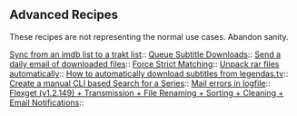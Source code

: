 ## Advanced Recipes

These recipes are not representing the normal use cases. Abandon sanity.

 [Sync from an imdb list to a trakt list](/Cookbook/SyncImdbTraktList)::
 [Queue Subtitle Downloads](/Cookbook/QueueSubtitles)::
 [Send a daily email of downloaded files](/Cookbook/DailyEmail)::
 [Force Strict Matching](/Cookbook/ForceStrictMatching)::
 [Unpack rar files automatically](/Cookbook/AutomaticRarUnpack)::
 [How to automatically download subtitles from legendas.tv](/Cookbook/Legendastv)::
 [Create a manual CLI based Search for a Series](/Cookbook/CLISearch)::
 [Mail errors in logfile](/Cookbook/MailErrorLog)::
 [Flexget (v1.2.149) + Transmission + File Renaming + Sorting + Cleaning + Email Notifications](/Cookbook/Users/UnNefer)::
